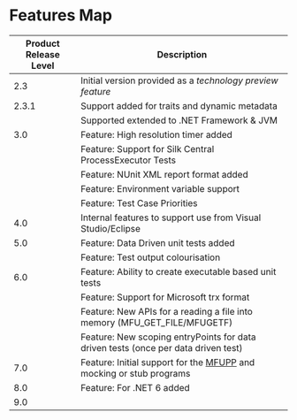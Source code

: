 # Features Map

| Product Release Level | Description                                                                                                                                                                             |
| --------------------- | --------------------------------------------------------------------------------------------------------------------------------------------------------------------------------------- |
| 2.3                   | Initial version provided as a *technology preview feature*                                                                                                                              |
| 2.3.1                 | Support added for traits and dynamic metadata                                                                                                                                           |
|                       | Supported extended to .NET Framework & JVM                                                                                                                                                        |
| 3.0                   | Feature: High resolution timer added                                                                                                                                                    |
|                       | Feature: Support for Silk Central ProcessExecutor Tests                                                                                                                                 |
|                       | Feature: NUnit XML report format added                                                                                                                                                  |
|                       | Feature: Environment variable support                                                                                                                                                   |
|                       | Feature: Test Case Priorities                                                                                                                                                           |
| 4.0                   | Internal features to support use from Visual Studio/Eclipse                                                                                                                             |
| 5.0                   | Feature: Data Driven unit tests added                                                                                                                                                   |
|                       | Feature: Test output colourisation                                                                                                                                                      |
| 6.0                   | Feature: Ability to create executable based unit tests                                                                                                                                  |
|                       | Feature: Support for Microsoft trx format                                                                                                                                               |
|                       | Feature: New APIs for a reading a file into memory (MFU_GET_FILE/MFUGETF)                                                                                                               |
|                       | Feature: New scoping entryPoints for data driven tests (once per data driven test)                                                                                                      |
| 7.0                   | Feature: Initial support for the [MFUPP](https://www.microfocus.com/documentation/visual-cobol/vc70/VS2017/GUID-155E6D83-1A98-43FF-B63B-1CD0426E8461.html) and mocking or stub programs |
| 8.0                   | Feature: For .NET 6 added                                                                                                                                                               |
| 9.0                   | |